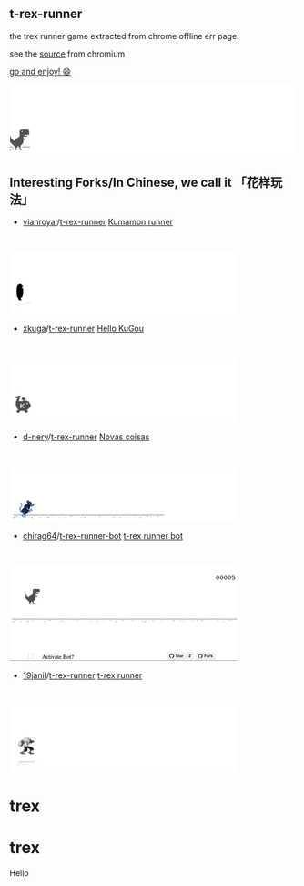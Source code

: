 ## t-rex-runner

the trex runner game extracted from chrome offline err page.

see the [source](https://cs.chromium.org/chromium/src/components/neterror/resources/offline.js?q=t-rex+package:%5Echromium$&dr=C&l=7) from chromium


[go and enjoy! :smile: ](http://wayou.github.io/t-rex-runner/)

![chrome offline game cast](assets/screenshot.gif)

## Interesting Forks/In Chinese, we call it 「花样玩法」

- [vianroyal](https://github.com/vianroyal)/[t-rex-runner](https://github.com/vianroyal/t-rex-runner) [Kumamon runner](http://vianroyal.github.io/t-rex-runner/) 
<br>

![](assets/kumamon-runner.gif)

- [xkuga](https://github.com/xkuga)/[t-rex-runner](https://github.com/xkuga/t-rex-runner) [Hello KuGou](http://hellokugou.com/) 
<br>

![](assets/hello-kugou.gif)

- [d-nery](https://github.com/d-nery/)/[t-rex-runner](https://github.com/d-nery/t-rex-runner) [Novas coisas](http://d-nery.github.io/t-rex-runner/) 
<br>

![](assets/novas-coisas.gif)

- [chirag64](https://github.com/chirag64)/[t-rex-runner-bot](https://github.com/chirag64/t-rex-runner-bot) [t-rex runner bot](https://chirag64.github.io/t-rex-runner-bot/) 
<br>

![](assets/t-rex-runner-bot.gif)

- [19janil](https://github.com/19janil)/[t-rex-runner](https://github.com/19janil/t-rex-runner) [t-rex runner](https://19janil.github.io/t-rex-runner/) 
<br>

![](assets/t-rex-runner-19janil.gif)


# trex
# trex

Hello
